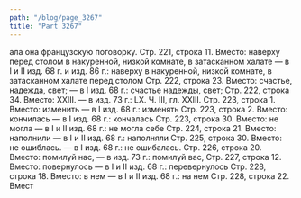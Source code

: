 ```yaml
---
path: "/blog/page_3267"
title: "Part 3267"
---
```


ала она французскую поговорку.
Стр. 221, строка 11.
Вместо: наверху перед столом в накуренной, низкой комнате, в затасканном халате — в I и II изд. 68 г. и изд. 86 г.: наверху в накуренной, низкой комнате, в затасканном халате перед столом
Стр. 222, строка 23.
Вместо: счастье, надежда, свет; — в I изд. 68 г.: счастье надежды, свет;
Стр. 222, строка 34.
Вместо: XXIII. — в изд. 73 г.: LX.
Ч. III, гл. XXIII.
Стр. 223, строка 1.
Вместо: изменить — в I изд. 68 г.: изменять
Стр. 223, строка 2.
Вместо: кончилась — в I изд. 68 г.: кончалась
Стр. 223, строка 30.
Вместо: не могла — в I и II изд. 68 г.: не могла себе
Стр. 224, строка 21.
Вместо: наполнили — в I и II изд. 68 г.: наполняли
Стр. 225, строка 30.
Вместо: не ошиблась. — в I изд. 68 г.: не ошибалась.
Стр. 226, строка 20.
Вместо: помилуй нас, — в изд. 73 г.: помилуй вас,
Стр. 227, строка 12.
Вместо: повернулось — в I и II изд. 68 г.: перевернулось
Стр. 228, строка 18.
Вместо: в нем — в I и II изд. 68 г.: на нем
Стр. 228, строка 22.
Вмест
